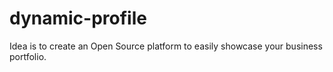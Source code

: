 # dynamic-profile
Idea is to create an Open Source platform to easily showcase your business portfolio.
